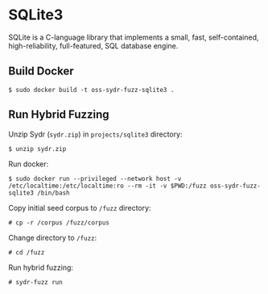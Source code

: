 # SQLite3

SQLite is a C-language library that implements a small, fast, self-contained,
high-reliability, full-featured, SQL database engine.

## Build Docker

    $ sudo docker build -t oss-sydr-fuzz-sqlite3 .

## Run Hybrid Fuzzing

Unzip Sydr (`sydr.zip`) in `projects/sqlite3` directory:

    $ unzip sydr.zip

Run docker:

    $ sudo docker run --privileged --network host -v /etc/localtime:/etc/localtime:ro --rm -it -v $PWD:/fuzz oss-sydr-fuzz-sqlite3 /bin/bash

Copy initial seed corpus to `/fuzz` directory:

    # cp -r /corpus /fuzz/corpus

Change directory to `/fuzz`:

    # cd /fuzz

Run hybrid fuzzing:

    # sydr-fuzz run
